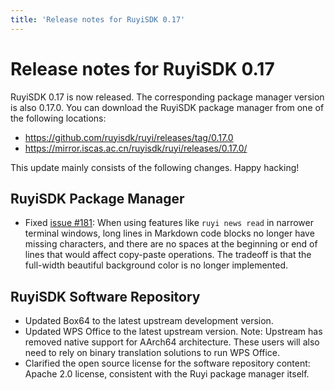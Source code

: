 ```yaml
---
title: 'Release notes for RuyiSDK 0.17'
---
```


# Release notes for RuyiSDK 0.17

RuyiSDK 0.17 is now released. The corresponding package manager version is also 0.17.0.
You can download the RuyiSDK package manager from one of the following locations:

* https://github.com/ruyisdk/ruyi/releases/tag/0.17.0
* https://mirror.iscas.ac.cn/ruyisdk/ruyi/releases/0.17.0/

This update mainly consists of the following changes. Happy hacking!

## RuyiSDK Package Manager

* Fixed [issue #181](https://github.com/ruyisdk/ruyi/issues/181): When using features like `ruyi news read` in narrower terminal windows, long lines in Markdown code blocks no longer have missing characters, and there are no spaces at the beginning or end of lines that would affect copy-paste operations. The tradeoff is that the full-width beautiful background color is no longer implemented.

## RuyiSDK Software Repository

* Updated Box64 to the latest upstream development version.
* Updated WPS Office to the latest upstream version. Note: Upstream has removed native support for AArch64 architecture. These users will also need to rely on binary translation solutions to run WPS Office.
* Clarified the open source license for the software repository content: Apache 2.0 license, consistent with the Ruyi package manager itself.
